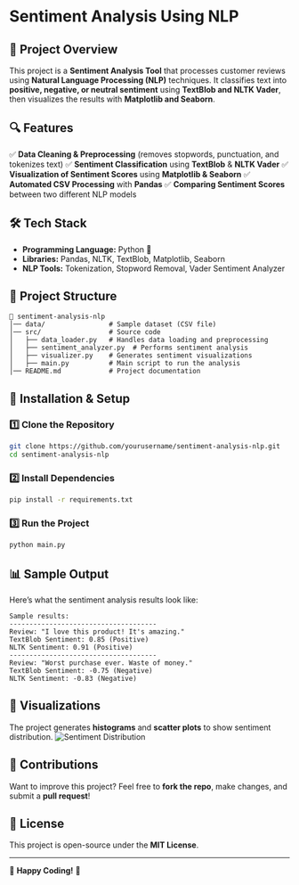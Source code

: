 # Sentiment Analysis Using NLP

## 📌 Project Overview
This project is a **Sentiment Analysis Tool** that processes customer reviews using **Natural Language Processing (NLP)** techniques. It classifies text into **positive, negative, or neutral sentiment** using **TextBlob and NLTK Vader**, then visualizes the results with **Matplotlib and Seaborn**.

## 🔍 Features
✅ **Data Cleaning & Preprocessing** (removes stopwords, punctuation, and tokenizes text)
✅ **Sentiment Classification** using **TextBlob** & **NLTK Vader**
✅ **Visualization of Sentiment Scores** using **Matplotlib & Seaborn**
✅ **Automated CSV Processing** with **Pandas**
✅ **Comparing Sentiment Scores** between two different NLP models

## 🛠️ Tech Stack
- **Programming Language:** Python 🐍
- **Libraries:** Pandas, NLTK, TextBlob, Matplotlib, Seaborn
- **NLP Tools:** Tokenization, Stopword Removal, Vader Sentiment Analyzer

## 📂 Project Structure
```
📁 sentiment-analysis-nlp
│── data/                # Sample dataset (CSV file)
│── src/                 # Source code
│   ├── data_loader.py   # Handles data loading and preprocessing
│   ├── sentiment_analyzer.py  # Performs sentiment analysis
│   ├── visualizer.py    # Generates sentiment visualizations
│   ├── main.py          # Main script to run the analysis
│── README.md            # Project documentation
```

## 🚀 Installation & Setup
### 1️⃣ Clone the Repository
```sh
git clone https://github.com/yourusername/sentiment-analysis-nlp.git
cd sentiment-analysis-nlp
```

### 2️⃣ Install Dependencies
```sh
pip install -r requirements.txt
```

### 3️⃣ Run the Project
```sh
python main.py
```

## 📊 Sample Output
Here’s what the sentiment analysis results look like:
```
Sample results:
-------------------------------------
Review: "I love this product! It's amazing."
TextBlob Sentiment: 0.85 (Positive)
NLTK Sentiment: 0.91 (Positive)
-------------------------------------
Review: "Worst purchase ever. Waste of money."
TextBlob Sentiment: -0.75 (Negative)
NLTK Sentiment: -0.83 (Negative)
```

## 🎨 Visualizations
The project generates **histograms** and **scatter plots** to show sentiment distribution.
![Sentiment Distribution](https://via.placeholder.com/500x300)

## 🤝 Contributions
Want to improve this project? Feel free to **fork the repo**, make changes, and submit a **pull request**!

## 📜 License
This project is open-source under the **MIT License**. 

---
🚀 **Happy Coding!** 🎉

